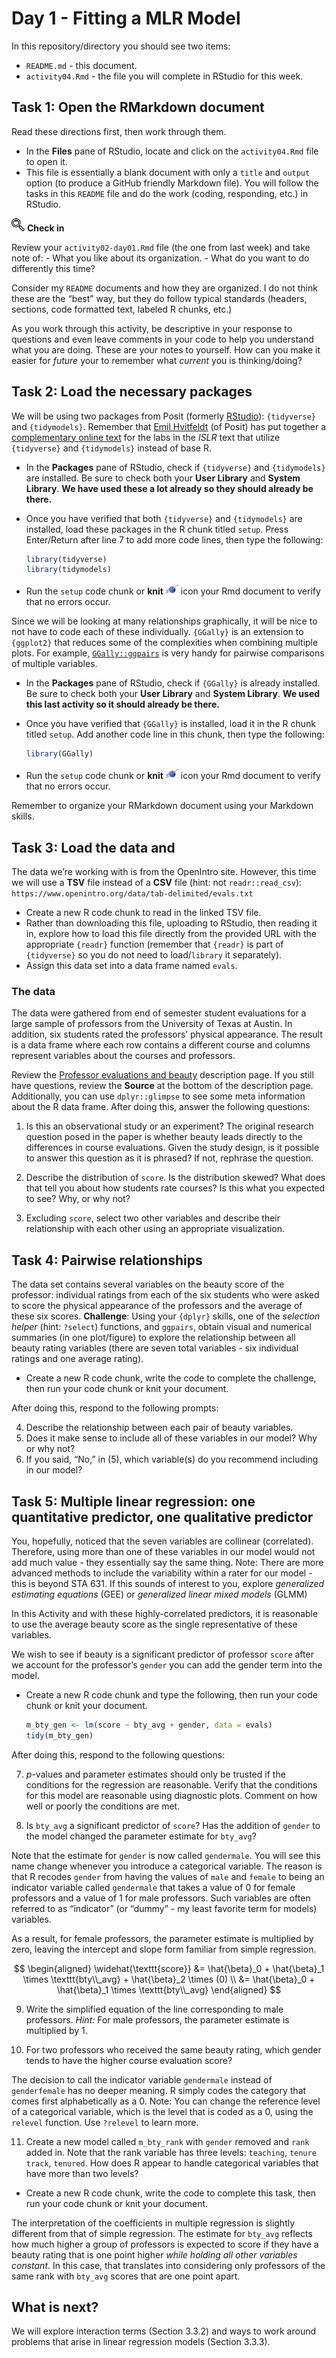 Day 1 - Fitting a MLR Model
================

In this repository/directory you should see two items:

- `README.md` - this document.
- `activity04.Rmd` - the file you will complete in RStudio for this
  week.

## Task 1: Open the RMarkdown document

Read these directions first, then work through them.

- In the **Files** pane of RStudio, locate and click on the
  `activity04.Rmd` file to open it.
- This file is essentially a blank document with only a `title` and
  `output` option (to produce a GitHub friendly Markdown file). You will
  follow the tasks in this `README` file and do the work (coding,
  responding, etc.) in RStudio.

![check-in](../README-img/noun-magnifying-glass.png) **Check in**

Review your `activity02-day01.Rmd` file (the one from last week) and
take note of: - What you like about its organization. - What do you want
to do differently this time?

Consider my `README` documents and how they are organized. I do not
think these are the “best” way, but they do follow typical standards
(headers, sections, code formatted text, labeled R chunks, etc.)

As you work through this activity, be descriptive in your response to
questions and even leave comments in your code to help you understand
what you are doing. These are your notes to yourself. How can you make
it easier for *future* your to remember what *current* you is
thinking/doing?

## Task 2: Load the necessary packages

We will be using two packages from Posit (formerly
[RStudio](https://posit.co/)): `{tidyverse}` and `{tidymodels}`.
Remember that [Emil Hvitfeldt](https://www.emilhvitfeldt.com/) (of
Posit) has put together a [complementary online
text](https://emilhvitfeldt.github.io/ISLR-tidymodels-labs/index.html)
for the labs in the *ISLR* text that utilize `{tidyverse}` and
`{tidymodels}` instead of base R.

- In the **Packages** pane of RStudio, check if `{tidyverse}` and
  `{tidymodels}` are installed. Be sure to check both your **User
  Library** and **System Library**. **We have used these a lot already
  so they should already be there.**

- Once you have verified that both `{tidyverse}` and `{tidymodels}` are
  installed, load these packages in the R chunk titled `setup`. Press
  Enter/Return after line 7 to add more code lines, then type the
  following:

  ``` r
  library(tidyverse)
  library(tidymodels)
  ```

- Run the `setup` code chunk or **knit**
  <img src="../README-img/knit-icon.png" alt="knit" width = "20"/> icon
  your Rmd document to verify that no errors occur.

Since we will be looking at many relationships graphically, it will be
nice to not have to code each of these individually. `{GGally}` is an
extension to `{ggplot2}` that reduces some of the complexities when
combining multiple plots. For example,
[`GGally::ggpairs`](http://ggobi.github.io/ggally/articles/ggpairs.html)
is very handy for pairwise comparisons of multiple variables.

- In the **Packages** pane of RStudio, check if `{GGally}` is already
  installed. Be sure to check both your **User Library** and **System
  Library**. **We used this last activity so it should already be
  there.**

- Once you have verified that `{GGally}` is installed, load it in the R
  chunk titled `setup`. Add another code line in this chunk, then type
  the following:

  ``` r
  library(GGally)
  ```

- Run the `setup` code chunk or **knit**
  <img src="../README-img/knit-icon.png" alt="knit" width = "20"/> icon
  your Rmd document to verify that no errors occur.

Remember to organize your RMarkdown document using your Markdown skills.

## Task 3: Load the data and

The data we’re working with is from the OpenIntro site. However, this
time we will use a **TSV** file instead of a **CSV** file (hint: not
`readr::read_csv`):
`https://www.openintro.org/data/tab-delimited/evals.txt`

- Create a new R code chunk to read in the linked TSV file.
- Rather than downloading this file, uploading to RStudio, then reading
  it in, explore how to load this file directly from the provided URL
  with the appropriate `{readr}` function (remember that `{readr}` is
  part of `{tidyverse}` so you do not need to load/`library` it
  separately).
- Assign this data set into a data frame named `evals`.

### The data

The data were gathered from end of semester student evaluations for a
large sample of professors from the University of Texas at Austin. In
addition, six students rated the professors’ physical appearance. The
result is a data frame where each row contains a different course and
columns represent variables about the courses and professors.

Review the [Professor evaluations and
beauty](https://www.openintro.org/data/index.php?data=evals) description
page. If you still have questions, review the **Source** at the bottom
of the description page. Additionally, you can use `dplyr::glimpse` to
see some meta information about the R data frame. After doing this,
answer the following questions:

1.  Is this an observational study or an experiment? The original
    research question posed in the paper is whether beauty leads
    directly to the differences in course evaluations. Given the study
    design, is it possible to answer this question as it is phrased? If
    not, rephrase the question.

2.  Describe the distribution of `score`. Is the distribution skewed?
    What does that tell you about how students rate courses? Is this
    what you expected to see? Why, or why not?

3.  Excluding `score`, select two other variables and describe their
    relationship with each other using an appropriate visualization.

## Task 4: Pairwise relationships

The data set contains several variables on the beauty score of the
professor: individual ratings from each of the six students who were
asked to score the physical appearance of the professors and the average
of these six scores. **Challenge**: Using your `{dplyr}` skills, one of
the *selection helper* (hint: `?select`) functions, and `ggpairs`,
obtain visual and numerical summaries (in one plot/figure) to explore
the relationship between all beauty rating variables (there are seven
total variables - six individual ratings and one average rating).

- Create a new R code chunk, write the code to complete the challenge,
  then run your code chunk or knit your document.

After doing this, respond to the following prompts:

4.  Describe the relationship between each pair of beauty variables.
5.  Does it make sense to include all of these variables in our model?
    Why or why not?
6.  If you said, “No,” in (5), which variable(s) do you recommend
    including in our model?

## Task 5: Multiple linear regression: one quantitative predictor, one qualitative predictor

You, hopefully, noticed that the seven variables are collinear
(correlated). Therefore, using more than one of these variables in our
model would not add much value - they essentially say the same thing.
Note: There are more advanced methods to include the variability within
a rater for our model - this is beyond STA 631. If this sounds of
interest to you, explore *generalized estimating equations* (GEE) or
*generalized linear mixed models* (GLMM)

In this Activity and with these highly-correlated predictors, it is
reasonable to use the average beauty score as the single representative
of these variables.

We wish to see if beauty is a significant predictor of professor `score`
after we account for the professor’s `gender` you can add the gender
term into the model.

- Create a new R code chunk and type the following, then run your code
  chunk or knit your document.

  ``` r
  m_bty_gen <- lm(score ~ bty_avg + gender, data = evals)
  tidy(m_bty_gen)
  ```

After doing this, respond to the following questions:

7.  *p*-values and parameter estimates should only be trusted if the
    conditions for the regression are reasonable. Verify that the
    conditions for this model are reasonable using diagnostic plots.
    Comment on how well or poorly the conditions are met.

8.  Is `bty_avg` a significant predictor of `score`? Has the addition of
    `gender` to the model changed the parameter estimate for `bty_avg`?

Note that the estimate for `gender` is now called `gendermale`. You will
see this name change whenever you introduce a categorical variable. The
reason is that R recodes `gender` from having the values of `male` and
`female` to being an indicator variable called `gendermale` that takes a
value of $0$ for female professors and a value of $1$ for male
professors. Such variables are often referred to as “indicator” (or
“dummy” - my least favorite term for models) variables.

As a result, for female professors, the parameter estimate is multiplied
by zero, leaving the intercept and slope form familiar from simple
regression.

$$
  \begin{aligned}
\widehat{\texttt{score}} &= \hat{\beta}_0 + \hat{\beta}_1 \times \texttt{bty\\_avg} + \hat{\beta}_2 \times (0) \\
&= \hat{\beta}_0 + \hat{\beta}_1 \times \texttt{bty\\_avg}
\end{aligned}
$$

9.  Write the simplified equation of the line corresponding to male
    professors. *Hint:* For male professors, the parameter estimate is
    multiplied by $1$.

10. For two professors who received the same beauty rating, which gender
    tends to have the higher course evaluation score?

The decision to call the indicator variable `gendermale` instead of
`genderfemale` has no deeper meaning. R simply codes the category that
comes first alphabetically as a $0$. Note: You can change the reference
level of a categorical variable, which is the level that is coded as a
0, using the `relevel` function. Use `?relevel` to learn more.

11. Create a new model called `m_bty_rank` with `gender` removed and
    `rank` added in. Note that the rank variable has three levels:
    `teaching`, `tenure track`, `tenured`. How does R appear to handle
    categorical variables that have more than two levels?

- Create a new R code chunk, write the code to complete this task, then
  run your code chunk or knit your document.

The interpretation of the coefficients in multiple regression is
slightly different from that of simple regression. The estimate for
`bty_avg` reflects how much higher a group of professors is expected to
score if they have a beauty rating that is one point higher *while
holding all other variables constant*. In this case, that translates
into considering only professors of the same rank with `bty_avg` scores
that are one point apart.

## What is next?

We will explore interaction terms (Section 3.3.2) and ways to work
around problems that arise in linear regression models (Section 3.3.3).
